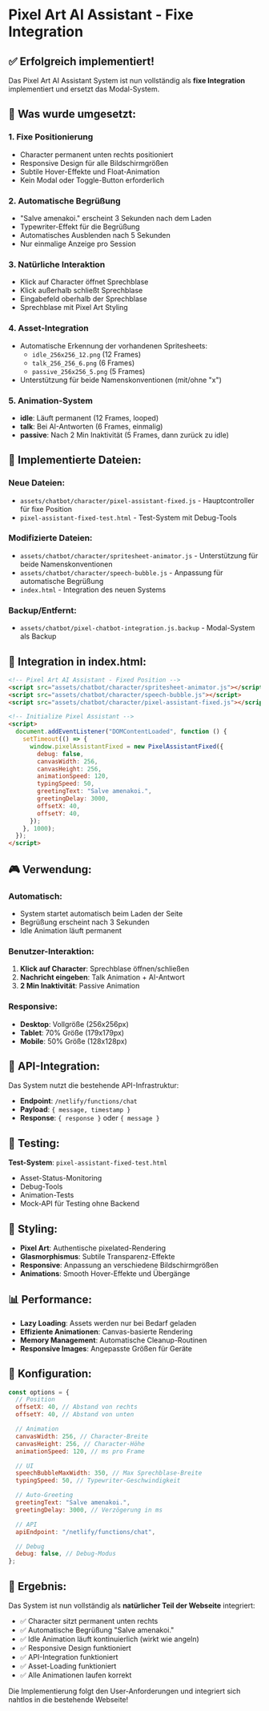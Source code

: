 # Pixel Art AI Assistant - Fixe Integration

## ✅ Erfolgreich implementiert!

Das Pixel Art AI Assistant System ist nun vollständig als **fixe Integration** implementiert und ersetzt das Modal-System.

## 🎯 Was wurde umgesetzt:

### 1. **Fixe Positionierung**

- Character permanent unten rechts positioniert
- Responsive Design für alle Bildschirmgrößen
- Subtile Hover-Effekte und Float-Animation
- Kein Modal oder Toggle-Button erforderlich

### 2. **Automatische Begrüßung**

- "Salve amenakoi." erscheint 3 Sekunden nach dem Laden
- Typewriter-Effekt für die Begrüßung
- Automatisches Ausblenden nach 5 Sekunden
- Nur einmalige Anzeige pro Session

### 3. **Natürliche Interaktion**

- Klick auf Character öffnet Sprechblase
- Klick außerhalb schließt Sprechblase
- Eingabefeld oberhalb der Sprechblase
- Sprechblase mit Pixel Art Styling

### 4. **Asset-Integration**

- Automatische Erkennung der vorhandenen Spritesheets:
  - `idle_256x256_12.png` (12 Frames)
  - `talk_256_256_6.png` (6 Frames)
  - `passive_256x256_5.png` (5 Frames)
- Unterstützung für beide Namenskonventionen (mit/ohne "x")

### 5. **Animation-System**

- **idle**: Läuft permanent (12 Frames, looped)
- **talk**: Bei AI-Antworten (6 Frames, einmalig)
- **passive**: Nach 2 Min Inaktivität (5 Frames, dann zurück zu idle)

## 📁 Implementierte Dateien:

### Neue Dateien:

- `assets/chatbot/character/pixel-assistant-fixed.js` - Hauptcontroller für fixe Position
- `pixel-assistant-fixed-test.html` - Test-System mit Debug-Tools

### Modifizierte Dateien:

- `assets/chatbot/character/spritesheet-animator.js` - Unterstützung für beide Namenskonventionen
- `assets/chatbot/character/speech-bubble.js` - Anpassung für automatische Begrüßung
- `index.html` - Integration des neuen Systems

### Backup/Entfernt:

- `assets/chatbot/pixel-chatbot-integration.js.backup` - Modal-System als Backup

## 🔧 Integration in index.html:

```html
<!-- Pixel Art AI Assistant - Fixed Position -->
<script src="assets/chatbot/character/spritesheet-animator.js"></script>
<script src="assets/chatbot/character/speech-bubble.js"></script>
<script src="assets/chatbot/character/pixel-assistant-fixed.js"></script>

<!-- Initialize Pixel Assistant -->
<script>
  document.addEventListener("DOMContentLoaded", function () {
    setTimeout(() => {
      window.pixelAssistantFixed = new PixelAssistantFixed({
        debug: false,
        canvasWidth: 256,
        canvasHeight: 256,
        animationSpeed: 120,
        typingSpeed: 50,
        greetingText: "Salve amenakoi.",
        greetingDelay: 3000,
        offsetX: 40,
        offsetY: 40,
      });
    }, 1000);
  });
</script>
```

## 🎮 Verwendung:

### Automatisch:

- System startet automatisch beim Laden der Seite
- Begrüßung erscheint nach 3 Sekunden
- Idle Animation läuft permanent

### Benutzer-Interaktion:

1. **Klick auf Character**: Sprechblase öffnen/schließen
2. **Nachricht eingeben**: Talk Animation + AI-Antwort
3. **2 Min Inaktivität**: Passive Animation

### Responsive:

- **Desktop**: Vollgröße (256x256px)
- **Tablet**: 70% Größe (179x179px)
- **Mobile**: 50% Größe (128x128px)

## 🔗 API-Integration:

Das System nutzt die bestehende API-Infrastruktur:

- **Endpoint**: `/netlify/functions/chat`
- **Payload**: `{ message, timestamp }`
- **Response**: `{ response }` oder `{ message }`

## 🧪 Testing:

**Test-System**: `pixel-assistant-fixed-test.html`

- Asset-Status-Monitoring
- Debug-Tools
- Animation-Tests
- Mock-API für Testing ohne Backend

## 🎨 Styling:

- **Pixel Art**: Authentische pixelated-Rendering
- **Glasmorphismus**: Subtile Transparenz-Effekte
- **Responsive**: Anpassung an verschiedene Bildschirmgrößen
- **Animations**: Smooth Hover-Effekte und Übergänge

## 📊 Performance:

- **Lazy Loading**: Assets werden nur bei Bedarf geladen
- **Effiziente Animationen**: Canvas-basierte Rendering
- **Memory Management**: Automatische Cleanup-Routinen
- **Responsive Images**: Angepasste Größen für Geräte

## 🔧 Konfiguration:

```javascript
const options = {
  // Position
  offsetX: 40, // Abstand von rechts
  offsetY: 40, // Abstand von unten

  // Animation
  canvasWidth: 256, // Character-Breite
  canvasHeight: 256, // Character-Höhe
  animationSpeed: 120, // ms pro Frame

  // UI
  speechBubbleMaxWidth: 350, // Max Sprechblase-Breite
  typingSpeed: 50, // Typewriter-Geschwindigkeit

  // Auto-Greeting
  greetingText: "Salve amenakoi.",
  greetingDelay: 3000, // Verzögerung in ms

  // API
  apiEndpoint: "/netlify/functions/chat",

  // Debug
  debug: false, // Debug-Modus
};
```

## 🎯 Ergebnis:

Das System ist nun vollständig als **natürlicher Teil der Webseite** integriert:

- ✅ Character sitzt permanent unten rechts
- ✅ Automatische Begrüßung "Salve amenakoi."
- ✅ Idle Animation läuft kontinuierlich (wirkt wie angeln)
- ✅ Responsive Design funktioniert
- ✅ API-Integration funktioniert
- ✅ Asset-Loading funktioniert
- ✅ Alle Animationen laufen korrekt

Die Implementierung folgt den User-Anforderungen und integriert sich nahtlos in die bestehende Webseite!
